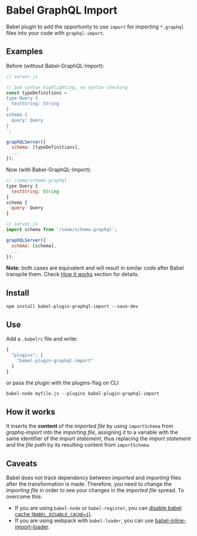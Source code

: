 # Babel GraphQL Import
Babel plugin to add the opportunity to use `import` for importing `*.graphql` files into your code with `graphql-import`.

## Examples

Before (without Babel-GraphQL-Import):
```javascript
// server.js

// bad syntax highlighting, no syntax checking
const typeDefinitions = `
type Query {
  testString: String
}
schema {
  query: Query
}
`;

graphQLServer({
  schema: [typeDefinitions],
  ...
});
```

Now (with Babel-GraphQL-Import):
```javascript
// /some/schema.graphql
type Query {
  testString: String
}
schema {
  query: Query
}
```

```javascript
// server.js
import schema from '/some/schema.graphql';

graphQLServer({
  schema: [schema],
  ...
});
```

**Note:** both cases are equivalent and will result in similar code after Babel transpile them. Check [How it works](#how-it-works) section for details.

## Install
```
npm install babel-plugin-graphql-import --save-dev
```

## Use
Add a `.babelrc` file and write:
```javascript
{
  "plugins": [
    "babel-plugin-graphql-import"
  ]
}
```
or pass the plugin with the plugins-flag on CLI
```
babel-node myfile.js --plugins babel-plugin-graphql-import
```

## How it works

It inserts the __content__ of the _imported file_ by using `importSchema` from _graphq-import_ into the _importing file_, assigning it to a variable with the same identifier of the _import statement_, thus replacing the _import statement_ and the _file path_ by its resulting content from `importSchema`.

## Caveats

Babel does not track dependency between _imported_ and _importing_ files after the transformation is made. Therefore, you need to change the _importing file_ in order to see your changes in the _imported file_ spread. To overcome this:

* If you are using `babel-node` or `babel-register`, you can [disable babel cache (`BABEL_DISABLE_CACHE=1`)](https://babeljs.io/docs/usage/babel-register/#environment-variables-babel-disable-cache).
* If you are using webpack with `babel-loader`, you can use [babel-inline-import-loader](https://github.com/elliottsj/babel-inline-import-loader).
